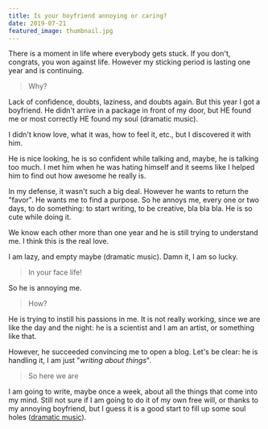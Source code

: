 ```yaml
---
title: Is your boyfriend annoying or caring?
date: 2019-07-21
featured_image: thumbnail.jpg
---
```

There is a moment in life where everybody gets stuck. If you don't, congrats, you won against life. However my sticking period is lasting one year and is continuing.

> Why?

Lack of confidence, doubts, laziness, and doubts again. But this year I got a boyfriend. He didn't arrive in a package in front of my door, but HE found me or most correctly HE found my soul (dramatic music).

I didn't know love, what it was, how to feel it, etc., but I discovered it with him.

He is nice looking, he is so confident while talking and, maybe, he is talking too much. I met him when he was hating himself and it seems like I helped him to find out how awesome he really is.

In my defense, it wasn't such a big deal. However he wants to return the "favor". He wants me to find a purpose. So he annoys me, every one or two days, to do something: to start writing, to be creative, bla bla bla. He is so cute while doing it.

We know each other more than one year and he is still trying to understand me. I think this is the real love.

I am lazy, and empty maybe (dramatic music).
Damn it, I am so lucky.

> In your face life!

So he is annoying me.

> How?

He is trying to instill his passions in me. It is not really working, since we are like the day and the night: he is a scientist and I am an artist, or something like that.

However, he succeeded convincing me to open a blog.
Let's be clear: he is handling it, I am just "_writing about things_".

> So here we are

I am going to write, maybe once a week, about all the things that come into my mind. Still not sure if I am going to do it of my own free will, or thanks to my annoying boyfriend, but I guess it is a good start to fill up some soul holes ([dramatic music](https://www.youtube.com/watch?v=NhttZz9lmpk)).
